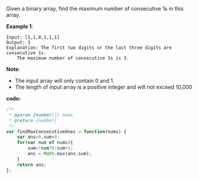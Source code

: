 ﻿Given a binary array, find the maximum number of consecutive 1s in this array.

**Example 1**:
```
Input: [1,1,0,1,1,1]
Output: 3
Explanation: The first two digits or the last three digits are consecutive 1s.
    The maximum number of consecutive 1s is 3.
```

**Note**:

- The input array will only contain 0 and 1.
- The length of input array is a positive integer and will not exceed 10,000


**code:**
```js
/**
 * @param {number[]} nums
 * @return {number}
 */
var findMaxConsecutiveOnes = function(nums) {
    var ans=0,sum=0;
    for(var num of nums){
        sum=!num?0:sum+1;
        ans = Math.max(ans,sum);
    }
    return ans;
};


```